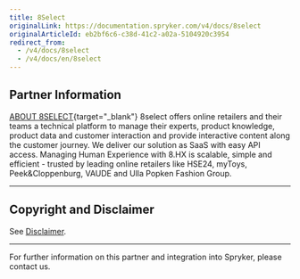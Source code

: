 ```yaml
---
title: 8Select
originalLink: https://documentation.spryker.com/v4/docs/8select
originalArticleId: eb2bf6c6-c38d-41c2-a02a-5104920c3954
redirect_from:
  - /v4/docs/8select
  - /v4/docs/en/8select
---
```


## Partner Information
[ABOUT 8SELECT](https://www.8select.com/en/){target="_blank"}
8select offers online retailers and their teams a technical platform to manage their experts, product knowledge, product data and customer interaction and provide interactive content along the customer journey. We deliver our solution as SaaS with easy API access. Managing Human Experience with 8.HX is scalable, simple and efficient - trusted by leading online retailers like HSE24, myToys, Peek&Cloppenburg, VAUDE and Ulla Popken Fashion Group.

---

## Copyright and Disclaimer

See [Disclaimer](https://github.com/spryker/spryker-documentation).

---
For further information on this partner and integration into Spryker, please contact us.

<div class="hubspot-form js-hubspot-form" data-portal-id="2770802" data-form-id="163e11fb-e833-4638-86ae-a2ca4b929a41" id="hubspot-1"></div>

